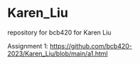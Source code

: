 # Karen_Liu
repository for bcb420 for Karen Liu

Assignment 1: https://github.com/bcb420-2023/Karen_Liu/blob/main/a1.html
